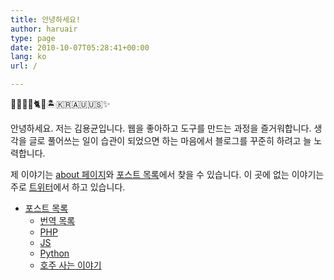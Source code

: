 ```yaml
---
title: 안녕하세요!
author: haruair
type: page
date: 2010-10-07T05:28:41+00:00
lang: ko
url: /

---
```


🐨👨🏻‍💻🐈📸🏝🇰🇷🇦🇺🇺🇸✨

안녕하세요. 저는 김용균입니다. 웹을 좋아하고 도구를 만드는 과정을 즐거워합니다. 생각을 글로 풀어쓰는 일이 습관이 되었으면 하는 마음에서 블로그를 꾸준히 하려고 늘 노력합니다.

제 이야기는 [about 페이지](/ko/about/)와 [포스트 목록](/ko/archives/)에서 찾을 수 있습니다. 이 곳에 없는 이야기는 주로 [트위터](https://twitter.com/haruair)에서 하고 있습니다.

- [포스트 목록](/ko/archives/)
  - [번역 목록](/ko/category/translate/)
  - [PHP](/ko/tag/php/)
  - [JS](/ko/tag/js/)
  - [Python](/ko/tag/python/)
  - [호주 사는 이야기](/ko/category/life-in-australia/)
